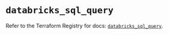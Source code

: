 # `databricks_sql_query`

Refer to the Terraform Registry for docs: [`databricks_sql_query`](https://registry.terraform.io/providers/databricks/databricks/1.58.0/docs/resources/sql_query).
